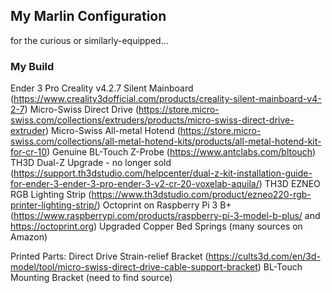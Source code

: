 ## My Marlin Configuration
for the curious or similarly-equipped...

### My Build
  Ender 3 Pro
  Creality v4.2.7 Silent Mainboard (https://www.creality3dofficial.com/products/creality-silent-mainboard-v4-2-7)
  Micro-Swiss Direct Drive (https://store.micro-swiss.com/collections/extruders/products/micro-swiss-direct-drive-extruder)
  Micro-Swiss All-metal Hotend (https://store.micro-swiss.com/collections/all-metal-hotend-kits/products/all-metal-hotend-kit-for-cr-10)
  Genuine BL-Touch Z-Probe (https://www.antclabs.com/bltouch)
  TH3D Dual-Z Upgrade - no longer sold (https://support.th3dstudio.com/helpcenter/dual-z-kit-installation-guide-for-ender-3-ender-3-pro-ender-3-v2-cr-20-voxelab-aquila/)
  TH3D EZNEO RGB Lighting Strip (https://www.th3dstudio.com/product/ezneo220-rgb-printer-lighting-strip/)
  Octoprint on Raspberry Pi 3 B+ (https://www.raspberrypi.com/products/raspberry-pi-3-model-b-plus/ and https://octoprint.org)
  Upgraded Copper Bed Springs (many sources on Amazon)

Printed Parts:
  Direct Drive Strain-relief Bracket (https://cults3d.com/en/3d-model/tool/micro-swiss-direct-drive-cable-support-bracket)
  BL-Touch Mounting Bracket (need to find source)
